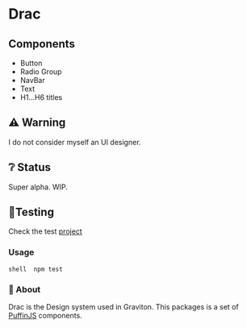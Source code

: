 <p align="center">
   <h1>Drac</h1>
</p>

## Components
* Button
* Radio Group
* NavBar
* Text
* H1...H6 titles

## ⚠ Warning
I do not consider myself an UI designer.

## ❔ Status
Super alpha. WIP.

## 🤔Testing

Check the test [project](https://github.com/Graviton-Code-Editor/drac/tree/master/test)

### Usage

`shell 
npm test
`

### 🎈 About

Drac is the Design system used in Graviton. This packages is a set of [PuffinJS](https://github.com/PuffinJS/puffin) components.

